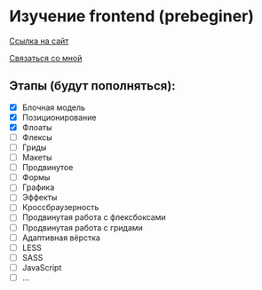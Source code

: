 # Изучение frontend (prebeginer)

[Ссылка на сайт](http://109.196.164.27/)

[Связаться со мной](https://t.me/simmetr "Telegram")

## Этапы (будут пополняться):
- [x]  Блочная модель
- [x] Позиционирование
- [x] Флоаты
- [ ] Флексы
- [ ] Гриды
- [ ] Макеты
- [ ] Продвинутое
- [ ] Формы
- [ ] Графика
- [ ] Эффекты
- [ ] Кроссбраузерность
- [ ] Продвинутая работа с флексбоксами
- [ ] Продвинутая работа с гридами
- [ ] Адаптивная вёрстка
- [ ] LESS
- [ ] SASS
- [ ] JavaScript
- [ ] ...
